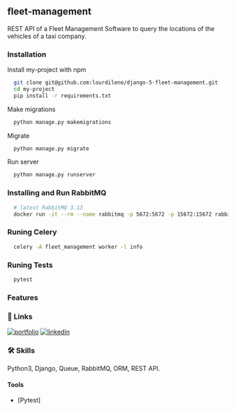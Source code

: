 ## fleet-management

REST API of a Fleet Management Software to query the locations of the vehicles of a taxi company.

### Installation

Install my-project with npm

```bash
  git clone git@github.com:lourdilene/django-5-fleet-management.git
  cd my-project
  pip install -r requirements.txt
```

Make migrations

```bash
  python manage.py makemigrations
```

Migrate

```bash
  python manage.py migrate
```

Run server

```bash
  python manage.py runserver
```
### Installing and Run RabbitMQ

```bash
  # latest RabbitMQ 3.13
  docker run -it --rm --name rabbitmq -p 5672:5672 -p 15672:15672 rabbitmq:3.13-management
```

### Runing Celery

```bash
  celery -A fleet_management worker -l info
```
    
### Runing Tests

```bash
  pytest
```

### Features

### 🔗 Links
[![portfolio](https://img.shields.io/badge/my_portfolio-000?style=for-the-badge&logo=ko-fi&logoColor=white)](https://personal-site-weld-six.vercel.app/)
[![linkedin](https://img.shields.io/badge/linkedin-0A66C2?style=for-the-badge&logo=linkedin&logoColor=white)](https://www.linkedin.com/in/lourdilene-souza/)


### 🛠 Skills
Python3, Django, Queue, RabbitMQ, ORM, REST API.

#### Tools

* [Pytest]

